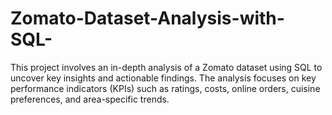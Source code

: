 # Zomato-Dataset-Analysis-with-SQL-
This project involves an in-depth analysis of a Zomato dataset using SQL to uncover key insights and actionable findings. The analysis focuses on key performance indicators (KPIs) such as ratings, costs, online orders, cuisine preferences, and area-specific trends.  
